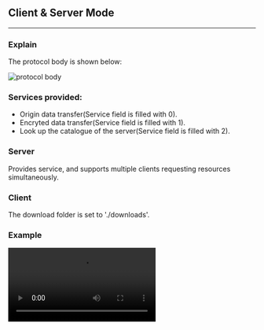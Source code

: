 ## Client & Server Mode
-------------
### Explain
The protocol body is shown below:

![protocol body](https://github.com/Leo-xh/C-S-and-P2P-demo/blob/master/imgs/Message.PNG)


### Services provided:
+ Origin data transfer(Service field is filled with 0).
+ Encryted data transfer(Service field is filled with 1).
+ Look up the catalogue of the server(Service field is filled with 2).

### Server
Provides service, and supports multiple clients requesting resources simultaneously.

### Client
The download folder is set to './downloads'.

### Example
![Example](https://github.com/Leo-xh/C-S-and-P2P-demo/blob/master/imgs/2018-04-11%2008-37-58.flv)
